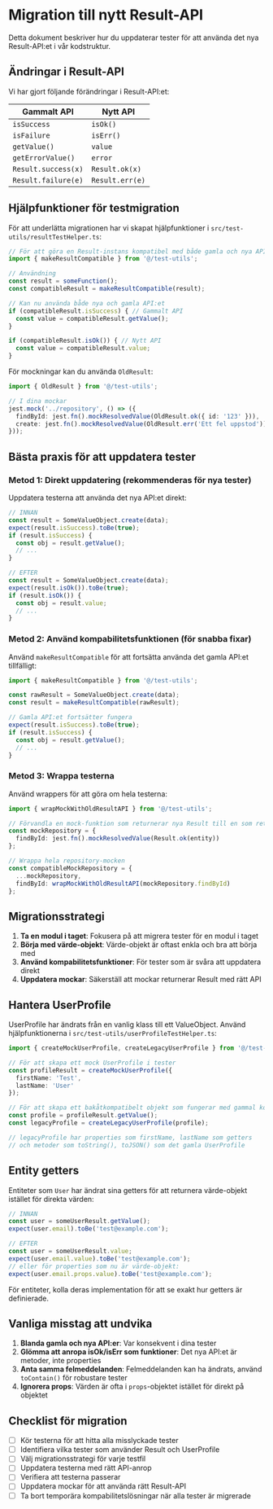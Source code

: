 # Migration till nytt Result-API

Detta dokument beskriver hur du uppdaterar tester för att använda det nya Result-API:et i vår kodstruktur.

## Ändringar i Result-API

Vi har gjort följande förändringar i Result-API:et:

| Gammalt API          | Nytt API       |
|----------------------|----------------|
| `isSuccess`          | `isOk()`       |
| `isFailure`          | `isErr()`      |
| `getValue()`         | `value`        |
| `getErrorValue()`    | `error`        |
| `Result.success(x)`  | `Result.ok(x)` |
| `Result.failure(e)`  | `Result.err(e)`|

## Hjälpfunktioner för testmigration

För att underlätta migrationen har vi skapat hjälpfunktioner i `src/test-utils/resultTestHelper.ts`:

```typescript
// För att göra en Result-instans kompatibel med både gamla och nya API:et
import { makeResultCompatible } from '@/test-utils';

// Användning
const result = someFunction();
const compatibleResult = makeResultCompatible(result);

// Kan nu använda både nya och gamla API:et
if (compatibleResult.isSuccess) { // Gammalt API
  const value = compatibleResult.getValue();
}

if (compatibleResult.isOk()) { // Nytt API
  const value = compatibleResult.value;
}
```

För mockningar kan du använda `OldResult`:

```typescript
import { OldResult } from '@/test-utils';

// I dina mockar
jest.mock('../repository', () => ({
  findById: jest.fn().mockResolvedValue(OldResult.ok({ id: '123' })),
  create: jest.fn().mockResolvedValue(OldResult.err('Ett fel uppstod'))
}));
```

## Bästa praxis för att uppdatera tester

### Metod 1: Direkt uppdatering (rekommenderas för nya tester)

Uppdatera testerna att använda det nya API:et direkt:

```typescript
// INNAN
const result = SomeValueObject.create(data);
expect(result.isSuccess).toBe(true);
if (result.isSuccess) {
  const obj = result.getValue();
  // ...
}

// EFTER
const result = SomeValueObject.create(data);
expect(result.isOk()).toBe(true);
if (result.isOk()) {
  const obj = result.value;
  // ...
}
```

### Metod 2: Använd kompabilitetsfunktionen (för snabba fixar)

Använd `makeResultCompatible` för att fortsätta använda det gamla API:et tillfälligt:

```typescript
import { makeResultCompatible } from '@/test-utils';

const rawResult = SomeValueObject.create(data);
const result = makeResultCompatible(rawResult);

// Gamla API:et fortsätter fungera
expect(result.isSuccess).toBe(true); 
if (result.isSuccess) {
  const obj = result.getValue();
  // ...
}
```

### Metod 3: Wrappa testerna

Använd wrappers för att göra om hela testerna:

```typescript
import { wrapMockWithOldResultAPI } from '@/test-utils';

// Förvandla en mock-funktion som returnerar nya Result till en som returnerar gamla
const mockRepository = {
  findById: jest.fn().mockResolvedValue(Result.ok(entity))
};

// Wrappa hela repository-mocken
const compatibleMockRepository = {
  ...mockRepository,
  findById: wrapMockWithOldResultAPI(mockRepository.findById)
};
```

## Migrationsstrategi

1. **Ta en modul i taget**: Fokusera på att migrera tester för en modul i taget
2. **Börja med värde-objekt**: Värde-objekt är oftast enkla och bra att börja med
3. **Använd kompabilitetsfunktioner**: För tester som är svåra att uppdatera direkt
4. **Uppdatera mockar**: Säkerställ att mockar returnerar Result med rätt API

## Hantera UserProfile

UserProfile har ändrats från en vanlig klass till ett ValueObject. Använd hjälpfunktionerna i `src/test-utils/userProfileTestHelper.ts`:

```typescript
import { createMockUserProfile, createLegacyUserProfile } from '@/test-utils';

// För att skapa ett mock UserProfile i tester
const profileResult = createMockUserProfile({
  firstName: 'Test',
  lastName: 'User'
});

// För att skapa ett bakåtkompatibelt objekt som fungerar med gammal kod
const profile = profileResult.getValue();
const legacyProfile = createLegacyUserProfile(profile);

// legacyProfile har properties som firstName, lastName som getters
// och metoder som toString(), toJSON() som det gamla UserProfile
```

## Entity getters

Entiteter som `User` har ändrat sina getters för att returnera värde-objekt istället för direkta värden:

```typescript
// INNAN
const user = someUserResult.getValue();
expect(user.email).toBe('test@example.com');

// EFTER
const user = someUserResult.value;
expect(user.email.value).toBe('test@example.com');
// eller för properties som nu är värde-objekt:
expect(user.email.props.value).toBe('test@example.com');
```

För entiteter, kolla deras implementation för att se exakt hur getters är definierade.

## Vanliga misstag att undvika

1. **Blanda gamla och nya API:er**: Var konsekvent i dina tester
2. **Glömma att anropa isOk/isErr som funktioner**: Det nya API:et är metoder, inte properties
3. **Anta samma felmeddelanden**: Felmeddelanden kan ha ändrats, använd `toContain()` för robustare tester
4. **Ignorera props**: Värden är ofta i `props`-objektet istället för direkt på objektet

## Checklist för migration

- [ ] Kör testerna för att hitta alla misslyckade tester
- [ ] Identifiera vilka tester som använder Result och UserProfile
- [ ] Välj migrationsstrategi för varje testfil
- [ ] Uppdatera testerna med rätt API-anrop
- [ ] Verifiera att testerna passerar
- [ ] Uppdatera mockar för att använda rätt Result-API
- [ ] Ta bort temporära kompabilitetslösningar när alla tester är migrerade 